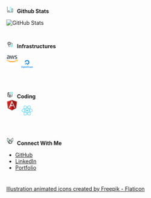 <b>
<img height="20" width="20" src="bar-chart.gif" style="padding-right: 5px;"/>
<span>Github Stats</span>
</b>

![GitHub Stats](https://github-readme-stats.vercel.app/api/top-langs/?username=genesisbertiz&theme=default&show_icons=true&hide_border=true&layout=compact)

#

<b>
<img height="20" width="20" src="management.gif" style="padding-right: 5px;"/>
<span>Infrastructures</span>
</b>
<div style="margin-top:10px;"></div>

<div style="display: flex;">
<a href="https://github.com/genesisbertiz/genesisbertiz"><img height="30" width="30" src="aws.png"/></a>

<a href="https://github.com/genesisbertiz/genesisbertiz" style="margin-left:10px;"><img height="30" width="30" src="digitalocean.png"/></a>

</div>

#

<b>
<img height="20" width="20" src="coding.gif" style="padding-right: 5px;"/>
<span>Coding</span>
</b>

<div style="display: flex;">
<a href="https://github.com/genesisbertiz/genesisbertiz"><img height="30" width="30" src="angular.png"/></a>

<a href="https://github.com/genesisbertiz/genesisbertiz" style="margin-left:10px;"><img height="30" width="30" src="reactjs.png"/></a>

</div>

#

<b>
<img height="20" width="20" src="relationship.gif" style="padding-right: 5px;"/>
<span>Connect With Me</span>
</b>

- [GitHub](https://github.com/genesisbertiz)
- [LinkedIn](https://linkedin.com/in/genesisbertiz)
- [Portfolio](https://genesisbertiz.vercel.app)

#

<a href="https://www.flaticon.com/free-animated-icons/illustration" title="illustration animated icons">Illustration animated icons created by Freepik - Flaticon</a>
